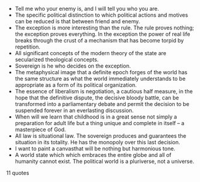  - Tell me who your enemy is, and I will tell you who you are.
 - The specific political distinction to which political actions and motives can be reduced is that between friend and enemy.
 - The exception is more interesting than the rule. The rule proves nothing; the exception proves everything. In the exception the power of real life breaks through the crust of a mechanism that has become torpid by repetition.
 - All significant concepts of the modern theory of the state are secularized theological concepts.
 - Sovereign is he who decides on the exception.
 - The metaphysical image that a definite epoch forges of the world has the same structure as what the world immediately understands to be appropriate as a form of its political organization.
 - The essence of liberalism is negotiation, a cautious half measure, in the hope that the definitive dispute, the decisive bloody battle, can be transformed into a parliamentary debate and permit the decision to be suspended forever in an everlasting discussion.
 - When will we learn that childhood is in a great sense not simply a preparation for adult life but a thing unique and complete in itself – a masterpiece of God.
 - All law is situational law. The sovereign produces and guarantees the situation in its totality. He has the monopoly over this last decision.
 - I want to paint a canvasthat will be nothing but harmonious tone.
 - A world state which which embraces the entire globe and all of humanity cannot exist. The political world is a pluriverse, not a universe.

11 quotes